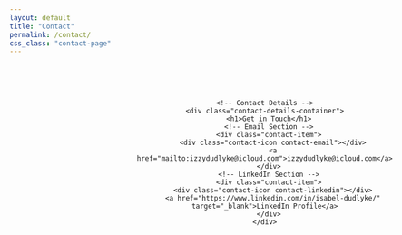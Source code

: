 ```yaml
---
layout: default
title: "Contact"
permalink: /contact/
css_class: "contact-page"
---
```


<style>
  /* Container for contact information */
  .contact-page-container {
    width: 100%;
    margin: 0 auto;
    display: flex;
    align-items: center;
    justify-content: center;
    padding: 3rem 1rem;
    text-align: center;
  }

  /* Profile and contact details layout */
  .contact-section {
    display: flex;
    align-items: flex-start; /* Align text to top of the photo */
    justify-content: center;
    gap: 4rem;
  }

  /* Circular profile image */
  .profile-image {
    width: 300px; /* Larger image */
    height: 300px;
    border-radius: 50%;
    background-size: cover;
    background-position: left center; /* Adjust to show the leftmost part of the image */
    background-image: url("/assets/images/IMG_5332.jpeg"); /* Ensure correct file path */
    flex-shrink: 0;
  }

  /* Contact details container */
  .contact-details-container {
    display: flex;
    flex-direction: column;
    justify-content: flex-start; /* Align title with top of the image */
    text-align: left;
  }

  /* Title styling */
  .contact-details-container h1 {
    font-size: 3rem; /* Larger title */
    color: #ddd; /* Lighter color for the title */
    margin-bottom: 1.5rem;
  }

  /* Contact item wrapper */
  .contact-item {
    display: flex;
    align-items: center;
    gap: 1rem;
    margin-bottom: 1.5rem;
  }

  /* Contact icons */
  .contact-icon {
    width: 40px; /* Larger icons */
    height: 40px;
    display: block;
    background-size: cover;
    background-position: center;
  }

  .contact-email {
    background-image: url("/assets/icons/icons8-email-64.png"); /* Correct path */
  }

  .contact-linkedin {
    background-image: url("/assets/icons/linkedin-app-white-icon.svg"); /* Correct path */
  }

  /* Contact text */
  .contact-details-container a {
    font-size: 1.5rem; /* Bigger text */
    color: #0077b5; /* Link color */
    text-decoration: none;
    font-weight: bold;
  }

  .contact-details-container a:hover {
    text-decoration: underline;
  }

  /* Responsive adjustments */
  @media (max-width: 768px) {
    .contact-section {
      flex-direction: column;
      align-items: center;
    }

    .profile-image {
      width: 150px;
      height: 150px;
    }

    .contact-details-container {
      text-align: center;
    }

    .contact-icon {
      width: 30px;
      height: 30px;
    }

    .contact-details-container a {
      font-size: 1.2rem;
    }
  }
</style>

<div class="contact-page-container">
  <div class="contact-section">
    <!-- Profile Image -->
    <div class="profile-image"></div>

    <!-- Contact Details -->
    <div class="contact-details-container">
      <h1>Get in Touch</h1>
      <!-- Email Section -->
      <div class="contact-item">
        <div class="contact-icon contact-email"></div>
        <a href="mailto:izzydudlyke@icloud.com">izzydudlyke@icloud.com</a>
      </div>
      <!-- LinkedIn Section -->
      <div class="contact-item">
        <div class="contact-icon contact-linkedin"></div>
        <a href="https://www.linkedin.com/in/isabel-dudlyke/" target="_blank">LinkedIn Profile</a>
      </div>
    </div>
  </div>
</div>
